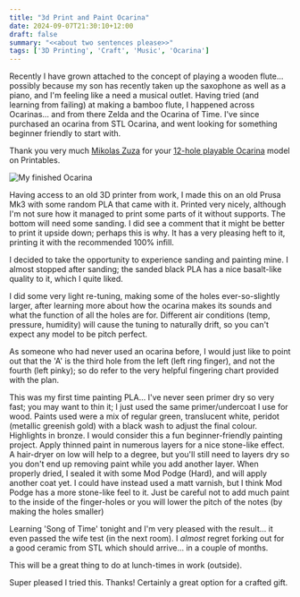 ```yaml
---
title: "3d Print and Paint Ocarina"
date: 2024-09-07T21:30:10+12:00
draft: false
summary: "<<about two sentences please>>"
tags: ['3D Printing', 'Craft', 'Music', 'Ocarina']
---
```


Recently I have grown attached to the concept of playing a wooden flute... possibly because my son has recently taken up the saxophone as well as a piano, and I'm feeling like a need a musical outlet. Having tried (and learning from failing) at making a bamboo flute, I happened across Ocarinas... and from there Zelda and the Ocarina of Time. I've since purchased an ocarina from STL Ocarina, and went looking for something beginner friendly to start with.

Thank you very much [Mikolas Zuza](https://www.printables.com/@MikolasZuza) for your [12-hole playable Ocarina](https://www.printables.com/model/65399-12-hole-playable-ocarina/comments/2038552) model on Printables.

![My finished Ocarina](/post-images/ocarina/ocarina.jpg "My finished Ocarina")

Having access to an old 3D printer from work, I made this on an old Prusa Mk3 with some random PLA that came with it. Printed very nicely, although I'm not sure how it managed to print some parts of it without supports. The bottom will need some sanding. I did see a comment that it might be better to print it upside down; perhaps this is why. It has a very pleasing heft to it, printing it with the recommended 100% infill.

I decided to take the opportunity to experience sanding and painting mine. I almost stopped after sanding; the sanded black PLA has a nice basalt-like quality to it, which I quite liked.

I did some very light re-tuning, making some of the holes ever-so-slightly larger, after learning more about how the ocarina makes its sounds and what the function of all the holes are for. Different air conditions (temp, pressure, humidity) will cause the tuning to naturally drift, so you can't expect any model to be pitch perfect.

As someone who had never used an ocarina before, I would just like to point out that the 'A' is the third hole from the left (left ring finger), and not the fourth (left pinky); so do refer to the very helpful fingering chart provided with the plan.

This was my first time painting PLA... I've never seen primer dry so very fast; you may want to thin it; I just used the same primer/undercoat I use for wood. Paints used were a mix of regular green, translucent white, peridot (metallic greenish gold) with a black wash to adjust the final colour. Highlights in bronze. I would consider this a fun beginner-friendly painting project. Apply thinned paint in numerous layers for a nice stone-like effect. A hair-dryer on low will help to a degree, but you'll still need to layers dry so you don't end up removing paint while you add another layer. When properly dried, I sealed it with some Mod Podge (Hard), and will apply another coat yet. I could have instead used a matt varnish, but I think Mod Podge has a more stone-like feel to it. Just be careful not to add much paint to the inside of the finger-holes or you will lower the pitch of the notes (by making the holes smaller)

Learning 'Song of Time' tonight and I'm very pleased with the result... it even passed the wife test (in the next room). I _almost_ regret forking out for a good ceramic from STL which should arrive... in a couple of months.

This will be a great thing to do at lunch-times in work (outside).

Super pleased I tried this. Thanks! Certainly a great option for a crafted gift.
